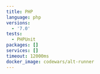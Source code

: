 ```yaml
---
title: PHP
language: php
versions:
  - '7.0'
tests:
  - PHPUnit
packages: []
services: []
timeout: 12000ms
docker_image: codewars/alt-runner
---
```

